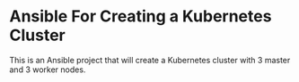 # Ansible For Creating a Kubernetes Cluster

This is an Ansible project that will create a Kubernetes cluster with 3 master and 3 worker nodes.
